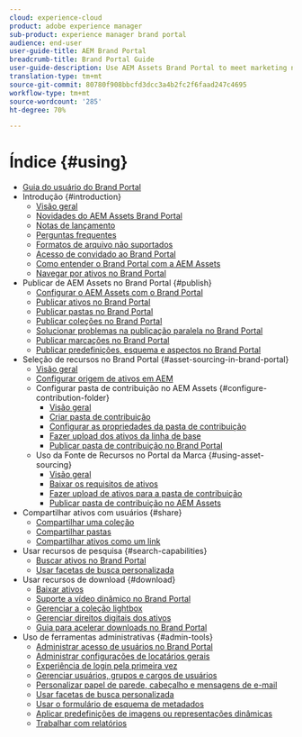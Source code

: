 ```yaml
---
cloud: experience-cloud
product: adobe experience manager
sub-product: experience manager brand portal
audience: end-user
user-guide-title: AEM Brand Portal
breadcrumb-title: Brand Portal Guide
user-guide-description: Use AEM Assets Brand Portal to meet marketing needs by securely distributing approved brand and product assets to external agencies, partners, internal teams, and resellers for download.
translation-type: tm+mt
source-git-commit: 80780f908bbcfd3dcc3a4b2fc2f6faad247c4695
workflow-type: tm+mt
source-wordcount: '285'
ht-degree: 70%

---
```



# Índice {#using}

+ [Guia do usuário do Brand Portal](using/home.md)
+ Introdução {#introduction}
   + [Visão geral](using/brand-portal.md)
   + [Novidades do AEM Assets Brand Portal](using/whats-new.md)
   + [Notas de lançamento](using/brand-portal-release-notes.md)
   + [Perguntas frequentes](using/brand-portal-faqs.md)
   + [Formatos de arquivo não suportados](using/brand-portal-supported-formats.md)
   + [Acesso de convidado ao Brand Portal](using/guest-access.md)
   + [Como entender o Brand Portal com a AEM Assets](https://docs.adobe.com/content/help/br/experience-manager-brand-portal/using/home.html)
   + [Navegar por ativos no Brand Portal](using/browse-assets-brand-portal.md)
+ Publicar de AEM Assets no Brand Portal {#publish}
   + [Configurar o AEM Assets com o Brand Portal](using/configure-aem-assets-with-brand-portal.md)
   + [Publicar ativos no Brand Portal](https://docs.adobe.com/content/help/en/experience-manager-65/assets/brandportal/brand-portal-publish-assets.html)
   + [Publicar pastas no Brand Portal](https://docs.adobe.com/content/help/en/experience-manager-65/assets/brandportal/brand-portal-publish-folder.html)
   + [Publicar coleções no Brand Portal](https://docs.adobe.com/content/help/en/experience-manager-65/assets/brandportal/brand-portal-publish-collection.html)
   + [Solucionar problemas na publicação paralela no Brand Portal](using/troubleshoot-parallel-publishing.md)
   + [Publicar marcações no Brand Portal](using/brand-portal-publish-tags.md)
   + [Publicar predefinições, esquema e aspectos no Brand Portal](using/publish-schema-search-facets-presets.md)
+ Seleção de recursos no Brand Portal {#asset-sourcing-in-brand-portal}
   + [Visão geral](using/brand-portal-asset-sourcing.md)
   + [Configurar origem de ativos em AEM](using/brand-portal-configure-asset-sourcing.md)
   + Configurar pasta de contribuição no AEM Assets {#configure-contribution-folder}
      + [Visão geral](using/brand-portal-contribution-folder.md)
      + [Criar pasta de contribuição](using/brand-portal-create-contribution-folder.md)
      + [Configurar as propriedades da pasta de contribuição](using/brand-portal-configure-contribution-folder-properties.md)
      + [Fazer upload dos ativos da linha de base](using/brand-portal-upload-baseline-assets.md)
      + [Publicar pasta de contribuição no Brand Portal](using/brand-portal-publish-contribution-folder-to-brand-portal.md)
   + Uso da Fonte de Recursos no Portal da Marca {#using-asset-sourcing}
      + [Visão geral](using/brand-portal-overiew-using-asset-sourcing.md)
      + [Baixar os requisitos de ativos](using/brand-portal-download-asset-requirements.md)
      + [Fazer upload de ativos para a pasta de contribuição](using/brand-portal-upload-assets-to-contribution-folder.md)
      + [Publicar pasta de contribuição no AEM Assets](using/brand-portal-publish-contribution-folder-to-aem-assets.md)
+ Compartilhar ativos com usuários {#share}
   + [Compartilhar uma coleção](using/brand-portal-share-collection.md)
   + [Compartilhar pastas](using/brand-portal-sharing-folders.md)
   + [Compartilhar ativos como um link](using/brand-portal-link-share.md)
+ Usar recursos de pesquisa {#search-capabilities}
   + [Buscar ativos no Brand Portal](using/brand-portal-searching.md)
   + [Usar facetas de busca personalizada](using/brand-portal-search-facets.md)
+ Usar recursos de download {#download}
   + [Baixar ativos](using/brand-portal-download-assets.md)
   + [Suporte a vídeo dinâmico no Brand Portal](using/dynamic-video-brand-portal.md)
   + [Gerenciar a coleção lightbox](using/brand-portal-light-box.md)
   + [Gerenciar direitos digitais dos ativos](using/manage-digital-rights-of-assets.md)
   + [Guia para acelerar downloads no Brand Portal](using/accelerated-download.md)
+ Uso de ferramentas administrativas {#admin-tools}
   + [Administrar acesso de usuários no Brand Portal](using/access-configurations-brand-portal.md)
   + [Administrar configurações de locatários gerais](using/brand-portal-general-configuration.md)
   + [Experiência de login pela primeira vez](using/brand-portal-onboarding.md)
   + [Gerenciar usuários, grupos e cargos de usuários](using/brand-portal-adding-users.md)
   + [Personalizar papel de parede, cabeçalho e mensagens de e-mail](using/brand-portal-branding.md)
   + [Usar facetas de busca personalizada](using/brand-portal-search-facets.md)
   + [Usar o formulário de esquema de metadados](using/brand-portal-metadata-schemas.md)
   + [Aplicar predefinições de imagens ou representações dinâmicas](using/brand-portal-image-presets.md)
   + [Trabalhar com relatórios](using/brand-portal-reports.md)

